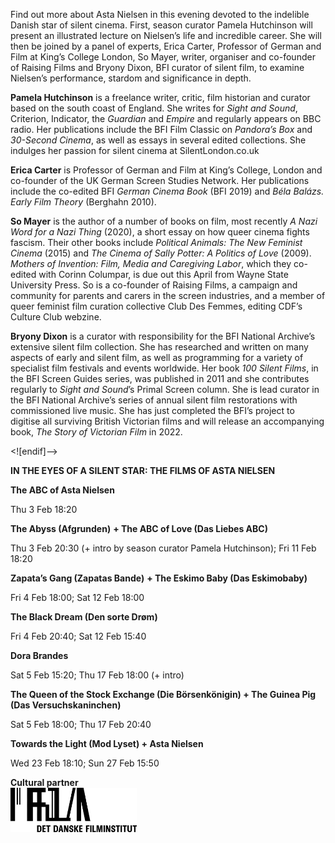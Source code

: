 
Find out more about Asta Nielsen in this evening devoted to the indelible Danish star of silent cinema. First, season curator Pamela Hutchinson will present an illustrated lecture on Nielsen’s life and incredible career. She will then be joined by a panel of experts, Erica Carter, Professor of German and Film at King’s College London, So Mayer, writer, organiser and co-founder of Raising Films and Bryony Dixon, BFI curator of silent film, to examine Nielsen’s performance, stardom and significance in depth.<br>

**Pamela Hutchinson** is a freelance writer, critic, film historian and curator based on the south coast of England. She writes for _Sight and Sound_, Criterion, Indicator, the _Guardian_ and _Empire_ and regularly appears on BBC radio. Her publications include the BFI Film Classic on _Pandora’s Box_ and  _30-Second Cinema_, as well as essays in several edited collections. She indulges her passion for silent cinema at SilentLondon.co.uk<br>

**Erica Carter** is Professor of German and Film at King’s College, London and co-founder of the UK German Screen Studies Network. Her publications include the co-edited BFI _German Cinema Book_ (BFI 2019) and _Béla Balázs. Early Film Theory_ (Berghahn 2010).<br>

**So Mayer** is the author of a number of books on film, most recently _A Nazi Word for a Nazi Thing_ (2020), a short essay on how queer cinema fights fascism. Their other books include _Political Animals: The New Feminist Cinema_ (2015) and _The Cinema of Sally Potter: A Politics of Love_ (2009). _Mothers of Invention: Film, Media and Caregiving Labor_, which they co-edited with Corinn Columpar, is due out this April from Wayne State University Press. So is a co-founder of Raising Films, a campaign and community for parents and carers in the screen industries, and a member of queer feminist film curation collective Club Des Femmes, editing CDF’s Culture Club webzine.<br>

**Bryony Dixon** is a curator with responsibility for the BFI National Archive’s extensive silent film collection. She has researched and written on many aspects of early and silent film, as well as programming for a variety of specialist film festivals and events worldwide. Her book _100 Silent Films_, in the BFI Screen Guides series, was published in 2011 and she contributes regularly to _Sight and_ _Sound_’s Primal Screen column. She is lead curator in the BFI National Archive’s series of annual silent film restorations with commissioned live music. She has just completed the BFI’s project to digitise all surviving British Victorian films and will release an accompanying book,  _The Story of Victorian Film_ in 2022.<br>

<![endif]-->

**IN THE EYES OF A SILENT STAR: THE FILMS OF ASTA NIELSEN**

**The ABC of Asta Nielsen**

Thu 3 Feb 18:20

**The Abyss (Afgrunden)** **+ The ABC of Love (Das Liebes ABC)**

Thu 3 Feb 20:30 (+ intro by season curator Pamela Hutchinson); Fri 11 Feb 18:20

**Zapata’s Gang (Zapatas Bande)** **+ The Eskimo Baby (Das Eskimobaby)**

Fri 4 Feb 18:00; Sat 12 Feb 18:00

**The Black Dream (Den sorte Drøm)**

Fri 4 Feb 20:40; Sat 12 Feb 15:40

**Dora Brandes**

Sat 5 Feb 15:20; Thu 17 Feb 18:00 (+ intro)

**The Queen of the Stock Exchange (Die Börsenkönigin) + The Guinea Pig (Das Versuchskaninchen)**

Sat 5 Feb 18:00; Thu 17 Feb 20:40

**Towards the Light (Mod Lyset) + Asta Nielsen**

Wed 23 Feb 18:10; Sun 27 Feb 15:50

**Cultural partner**<br>
<img style="float: left;" src="/img/danish film institute.png" width="40%" height="40%">
<br><br><br><br><br><br><br><br><br>
<!--stackedit_data:
eyJoaXN0b3J5IjpbOTAwODk5OTY0XX0=
-->